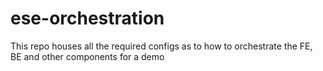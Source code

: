 # ese-orchestration
This repo houses all the required configs as to how to orchestrate the FE, BE and other components for a demo

